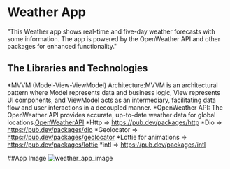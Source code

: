 # Weather App 

"This Weather app shows real-time and five-day weather forecasts with some information. The app is powered by the OpenWeather API and other packages for enhanced functionality."

## The Libraries and Technologies
*MVVM (Model-View-ViewModel) Architecture:MVVM is an architectural pattern where Model represents data and business logic, View represents UI components, and ViewModel acts as an intermediary, facilitating data flow and user interactions in a decoupled manner.
*OpenWeather API: The OpenWeather API provides accurate, up-to-date weather data for global locations.[OpenWeatherAPI](https://openweathermap.org/current)
*Http => https://pub.dev/packages/http
*Dio => https://pub.dev/packages/dio
*Geolocator => https://pub.dev/packages/geolocator
*Lottie for animations => https://pub.dev/packages/lottie
*intl => https://pub.dev/packages/intl

##App Image
![weather_app_image](https://github.com/berkeyilmaz1/flutter_weather_app/assets/115240560/37c90424-9b42-4da7-b7d2-c78a920b56a2)
